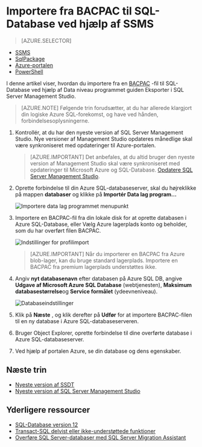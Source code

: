 <properties
   pageTitle="Overføre en SQL Server-database til Azure SQL-Database | Microsoft Azure"
   description="Microsoft Azure SQL Database database installerer, database overførslen Indlæs database Eksportér database, guiden Overflytning"
   services="sql-database"
   documentationCenter=""
   authors="CarlRabeler"
   manager="jhubbard"
   editor=""/>

<tags
   ms.service="sql-database"
   ms.devlang="NA"
   ms.topic="article"
   ms.tgt_pltfrm="NA"
   ms.workload="sqldb-migrate"
   ms.date="08/24/2016"
   ms.author="carlrab"/>

# <a name="import-from-bacpac-to-sql-database-using-ssms"></a>Importere fra BACPAC til SQL-Database ved hjælp af SSMS

> [AZURE.SELECTOR]
- [SSMS](sql-database-cloud-migrate-compatible-import-bacpac-ssms.md)
- [SqlPackage](sql-database-cloud-migrate-compatible-import-bacpac-sqlpackage.md)
- [Azure-portalen](sql-database-import.md)
- [PowerShell](sql-database-import-powershell.md)

I denne artikel viser, hvordan du importere fra en [BACPAC](https://msdn.microsoft.com/library/ee210546.aspx#Anchor_4) -fil til SQL-Database ved hjælp af Data niveau programmet guiden Eksporter i SQL Server Management Studio.

> [AZURE.NOTE] Følgende trin forudsætter, at du har allerede klargjort din logiske Azure SQL-forekomst, og have ved hånden, forbindelsesoplysningerne.

1. Kontrollér, at du har den nyeste version af SQL Server Management Studio. Nye versioner af Management Studio opdateres månedlige skal være synkroniseret med opdateringer til Azure-portalen.

     > [AZURE.IMPORTANT] Det anbefales, at du altid bruger den nyeste version af Management Studio skal være synkroniseret med opdateringer til Microsoft Azure og SQL-Database. [Opdatere SQL Server Management Studio](https://msdn.microsoft.com/library/mt238290.aspx).

2. Oprette forbindelse til din Azure SQL-databaseserver, skal du højreklikke på mappen **databaser** og klikke på **Importér Data lag program...**

    ![Importere data lag programmet menupunkt](./media/sql-database-cloud-migrate/MigrateUsingBACPAC03.png)

3.  Importere en BACPAC-fil fra din lokale disk for at oprette databasen i Azure SQL-Database, eller Vælg Azure lagerplads konto og beholder, som du har overført filen BACPAC.

    ![Indstillinger for profilimport](./media/sql-database-cloud-migrate/MigrateUsingBACPAC04.png)

     > [AZURE.IMPORTANT] Når du importerer en BACPAC fra Azure blob-lager, kan du bruge standard lagerplads. Importere en BACPAC fra premium lagerplads understøttes ikke.

4.  Angiv **nyt databasenavn** efter databasen på Azure SQL DB, angive **Udgave af Microsoft Azure SQL Database** (webtjenesten), **Maksimum databasestørrelse**og **Service formålet** (ydeevneniveau).

    ![Databaseindstillinger](./media/sql-database-cloud-migrate/MigrateUsingBACPAC05.png)

5.  Klik på **Næste** , og klik derefter på **Udfør** for at importere BACPAC-filen til en ny database i Azure SQL-databaseserveren.

6. Bruger Object Explorer, oprette forbindelse til dine overførte database i Azure SQL-databaseserver.

6.  Ved hjælp af portalen Azure, se din database og dens egenskaber.

## <a name="next-steps"></a>Næste trin

- [Nyeste version af SSDT](https://msdn.microsoft.com/library/mt204009.aspx)
- [Nyeste version af SQL Server Management Studio](https://msdn.microsoft.com/library/mt238290.aspx)

## <a name="additional-resources"></a>Yderligere ressourcer

- [SQL-Database version 12](sql-database-v12-whats-new.md)
- [Transact-SQL delvist eller ikke-understøttede funktioner](sql-database-transact-sql-information.md)
- [Overføre SQL Server-databaser med SQL Server Migration Assistant](http://blogs.msdn.com/b/ssma/)
